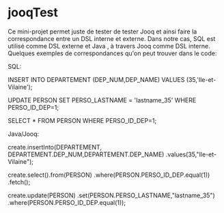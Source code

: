 jooqTest
========

Ce mini-projet permet juste de tester de tester Jooq et ainsi faire la correspondance entre un DSL interne et externe. 
Dans notre cas,  SQL est utilisé comme DSL externe et Java , à travers Jooq comme DSL interne.
Quelques exemples de correspondances qu'on peut trouver dans le code:

SQL:

INSERT INTO DEPARTEMENT (DEP_NUM,DEP_NAME) VALUES (35,'Ile-et-Vilaine');

UPDATE PERSON SET PERSO_LASTNAME = 'lastname_35' WHERE PERSO_ID_DEP=1;

SELECT * FROM PERSON WHERE PERSO_ID_DEP=1;




Java/Jooq:

create.insertInto(DEPARTEMENT, DEPARTEMENT.DEP_NUM,DEPARTEMENT.DEP_NAME)
        			.values(35,"Ile-et-Vilaine");
        			
create.select().from(PERSON)
        		.where(PERSON.PERSO_ID_DEP.equal(1))
        		.fetch();
        		
create.update(PERSON)
        	.set(PERSON.PERSO_LASTNAME,"lastname_35")
        	.where(PERSON.PERSO_ID_DEP.equal(1));



